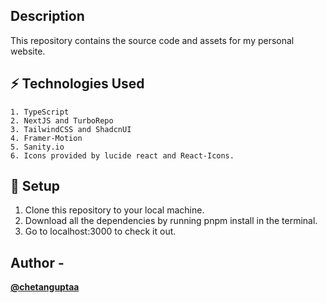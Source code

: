 ## Description

This repository contains the source code and assets for my personal website.

## ⚡ Technologies Used

    1. TypeScript
    2. NextJS and TurboRepo
    3. TailwindCSS and ShadcnUI
    4. Framer-Motion
    5. Sanity.io
    6. Icons provided by lucide react and React-Icons.

## 🍂 Setup

1. Clone this repository to your local machine.
2. Download all the dependencies by running pnpm install in the terminal.
3. Go to localhost:3000 to check it out.

## Author -

[**@chetanguptaa**](https://github.com/chetanguptaa)



